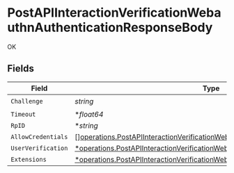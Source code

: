 # PostAPIInteractionVerificationWebauthnAuthenticationResponseBody

OK


## Fields

| Field                                                                                                                                                                               | Type                                                                                                                                                                                | Required                                                                                                                                                                            | Description                                                                                                                                                                         |
| ----------------------------------------------------------------------------------------------------------------------------------------------------------------------------------- | ----------------------------------------------------------------------------------------------------------------------------------------------------------------------------------- | ----------------------------------------------------------------------------------------------------------------------------------------------------------------------------------- | ----------------------------------------------------------------------------------------------------------------------------------------------------------------------------------- |
| `Challenge`                                                                                                                                                                         | *string*                                                                                                                                                                            | :heavy_check_mark:                                                                                                                                                                  | N/A                                                                                                                                                                                 |
| `Timeout`                                                                                                                                                                           | **float64*                                                                                                                                                                          | :heavy_minus_sign:                                                                                                                                                                  | N/A                                                                                                                                                                                 |
| `RpID`                                                                                                                                                                              | **string*                                                                                                                                                                           | :heavy_minus_sign:                                                                                                                                                                  | N/A                                                                                                                                                                                 |
| `AllowCredentials`                                                                                                                                                                  | [][operations.PostAPIInteractionVerificationWebauthnAuthenticationAllowCredential](../../models/operations/postapiinteractionverificationwebauthnauthenticationallowcredential.md)  | :heavy_minus_sign:                                                                                                                                                                  | N/A                                                                                                                                                                                 |
| `UserVerification`                                                                                                                                                                  | [*operations.PostAPIInteractionVerificationWebauthnAuthenticationUserVerification](../../models/operations/postapiinteractionverificationwebauthnauthenticationuserverification.md) | :heavy_minus_sign:                                                                                                                                                                  | N/A                                                                                                                                                                                 |
| `Extensions`                                                                                                                                                                        | [*operations.PostAPIInteractionVerificationWebauthnAuthenticationExtensions](../../models/operations/postapiinteractionverificationwebauthnauthenticationextensions.md)             | :heavy_minus_sign:                                                                                                                                                                  | N/A                                                                                                                                                                                 |